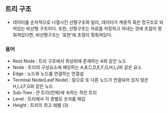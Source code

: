 ## 트리 구조   
- 데이터를 순차적으로 나열시킨 선형구조와 달리, 데이터가 계층적 혹은 망구조로 되어있는 비선형 구조이다. 또한, 선형구조는 자료를 저장하고 꺼내는 것에 초점이 맞춰져있다면, 비선형구조는 '표현'에 초점이 맞춰져있다.   

### 용어
- Root Node : 트리 구조에서 최상위에 존재하는 A와 같은 노드
- Node : 트리의 구성요소에 해당하는 A,B,C,D,E,F,G,H,I,J와 같은 요소
- Edge : 노드와 노드를 연결하는 연결설
- Terminal Node(Leaf Node) : 밑으로 또 다른 노드가 연결되어 있지 않은 H,I,J,F,G와 같은 노드
- Sub-Tree : 큰 트리(전체)에 속하는 작은 트리
- Level : 트리에서 각 층별로 숫자를 매김
- Height : 트리의 최고 레벨 (3)
